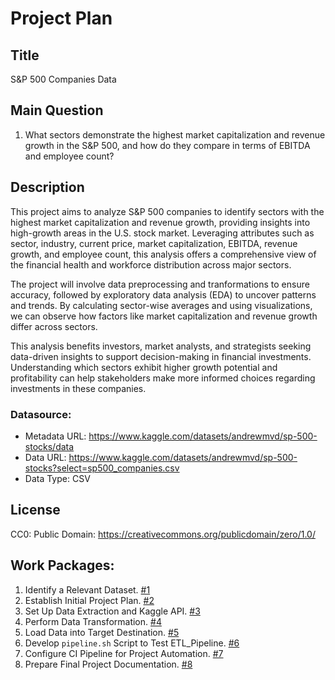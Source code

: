 # Project Plan

## Title

<!-- Give your project a short title. -->

S&P 500 Companies Data

## Main Question

<!-- Think about one main question you want to answer based on the data. -->

1. What sectors demonstrate the highest market capitalization and revenue growth in the S&P 500, and how do they compare in terms of EBITDA and employee count?

## Description

This project aims to analyze S&P 500 companies to identify sectors with the highest market capitalization and revenue growth, providing insights into high-growth areas in the U.S. stock market. Leveraging attributes such as sector, industry, current price, market capitalization, EBITDA, revenue growth, and employee count, this analysis offers a comprehensive view of the financial health and workforce distribution across major sectors.

The project will involve data preprocessing and tranformations to ensure accuracy, followed by exploratory data analysis (EDA) to uncover patterns and trends. By calculating sector-wise averages and using visualizations, we can observe how factors like market capitalization and revenue growth differ across sectors.

This analysis benefits investors, market analysts, and strategists seeking data-driven insights to support decision-making in financial investments. Understanding which sectors exhibit higher growth potential and profitability can help stakeholders make more informed choices regarding investments in these companies.

### Datasource:

- Metadata URL: https://www.kaggle.com/datasets/andrewmvd/sp-500-stocks/data
- Data URL: https://www.kaggle.com/datasets/andrewmvd/sp-500-stocks?select=sp500_companies.csv
- Data Type: CSV

## License

CC0: Public Domain: https://creativecommons.org/publicdomain/zero/1.0/

## Work Packages:

1. Identify a Relevant Dataset. [#1][i1]
2. Establish Initial Project Plan. [#2][i2]
3. Set Up Data Extraction and Kaggle API. [#3][i3]
4. Perform Data Transformation. [#4][i4]
5. Load Data into Target Destination. [#5][i5]
6. Develop `pipeline.sh` Script to Test ETL_Pipeline. [#6][i6]
7. Configure CI Pipeline for Project Automation. [#7][i7]
8. Prepare Final Project Documentation. [#8][i8]

[i1]: https://github.com/bilalahmad1995/WS2024-25-MADE
[i2]: https://github.com/bilalahmad1995/WS2024-25-MADE
[i3]: https://github.com/bilalahmad1995/WS2024-25-MADE
[i4]: https://github.com/bilalahmad1995/WS2024-25-MADE
[i5]: https://github.com/bilalahmad1995/WS2024-25-MADE
[i6]: https://github.com/bilalahmad1995/WS2024-25-MADE
[i7]: https://github.com/bilalahmad1995/WS2024-25-MADE
[i8]: https://github.com/bilalahmad1995/WS2024-25-MADE

